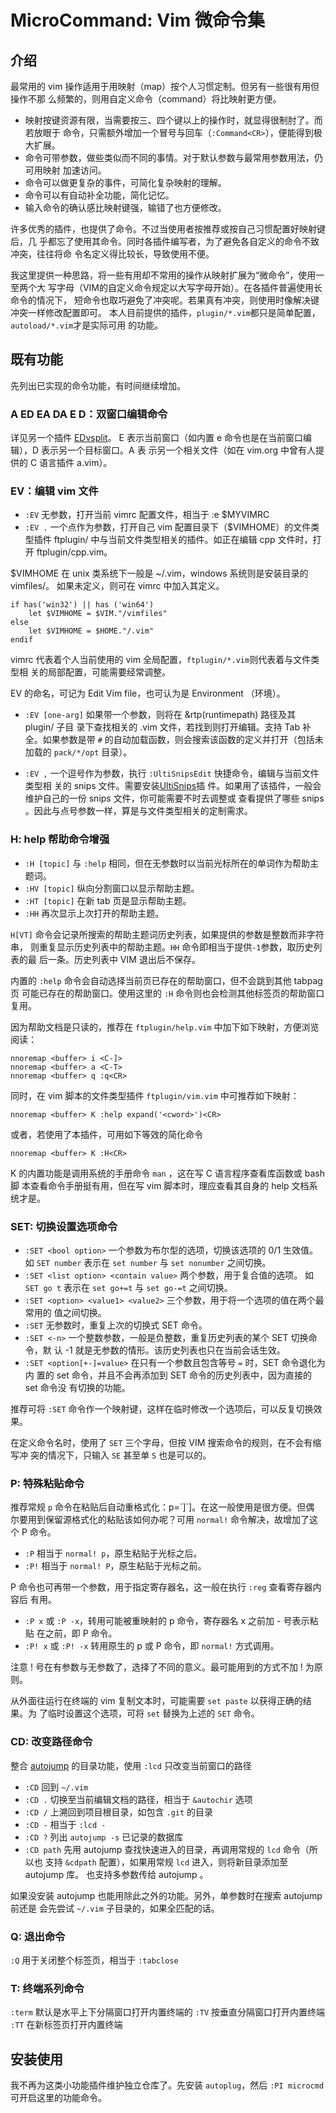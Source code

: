 # MicroCommand: Vim 微命令集

## 介绍

最常用的 vim 操作适用于用映射（map）按个人习惯定制。但另有一些很有用但操作不那
么频繁的，则用自定义命令（command）将比映射更方便。

* 映射按键资源有限，当需要按三、四个键以上的操作时，就显得很制肘了。而若放眼于
  命令，只需额外增加一个冒号与回车（`:Command<CR>`），便能得到极大扩展。
* 命令可带参数，做些类似而不同的事情。对于默认参数与最常用参数用法，仍可用映射
  加速访问。
* 命令可以做更复杂的事件，可简化复杂映射的理解。
* 命令可以有自动补全功能，简化记忆。
* 输入命令的确认感比映射键强，输错了也方便修改。

许多优秀的插件，也提供了命令。不过当使用者按推荐或按自己习惯配置好映射键后，几
乎都忘了使用其命令。同时各插件编写者，为了避免各自定义的命令不致冲突，往往将命
令名定义得比较长，导致使用不便。

我这里提供一种思路，将一些有用却不常用的操作从映射扩展为“微命令”，使用一至两个大
写字母（VIM的自定义命令规定以大写字母开始）。在各插件普遍使用长命令的情况下，
短命令也取巧避免了冲突呢。若果真有冲突，则使用时像解决键冲突一样修改配置即可。
本人目前提供的插件，`plugin/*.vim`都只是简单配置，`autoload/*.vim`才是实际可用
的功能。

## 既有功能

先列出已实现的命令功能，有时间继续增加。

### A ED EA DA E D：双窗口编辑命令
详见另一个插件 [EDvsplit](https://github.com/lymslive/EDvsplit)。
E 表示当前窗口（如内置 e 命令也是在当前窗口编辑），D 表示另一个目标窗口。A 表
示另一个相关文件（如在 vim.org 中曾有人提供的 C 语言插件 a.vim）。

### EV：编辑 vim 文件

* `:EV` 无参数，打开当前 vimrc 配置文件，相当于 :e $MYVIMRC
* `:EV .` 一个点作为参数，打开自己 vim 配置目录下（$VIMHOME）的文件类型插件
  ftplugin/ 中与当前文件类型相关的插件。如正在编辑 cpp 文件时，打开
  ftplugin/cpp.vim。
  
$VIMHOME 在 unix 类系统下一般是 ~/.vim，windows 系统则是安装目录的 vimfiles/。
如果未定义，则可在 vimrc 中加入其定义。
```
if has('win32') || has ('win64')
    let $VIMHOME = $VIM."/vimfiles"
else
    let $VIMHOME = $HOME."/.vim"
endif
```

vimrc 代表着个人当前使用的 vim 全局配置，`ftplugin/*.vim`则代表着与文件类型相
关的局部配置，可能需要经常调整。

EV 的命名，可记为 Edit Vim file，也可认为是 Environment （环境）。

* `:EV [one-arg]` 如果带一个参数，则将在 &rtp(runtimepath) 路径及其 plugin/ 子目
  录下查找相关的 .vim 文件，若找到则打开编辑。支持 Tab 补全。如果参数是带 `#`
  的自动加载函数，则会搜索该函数的定义并打开（包括未加载的 `pack/*/opt` 目录）。

* `:EV ,` 一个逗号作为参数，执行 `:UltiSnipsEdit` 快捷命令，编辑与当前文件类型相
  关的 snips 文件。需要安装[UltiSnips](https://github.com/SirVer/ultisnips)插
  件。如果用了该插件，一般会维护自己的一份 snips 文件，你可能需要不时去调整或
  查看提供了哪些 snips 。因此与点号参数一样，算是与文件类型相关的定制需求。

### H: help 帮助命令增强

* `:H [topic]` 与 `:help` 相同，但在无参数时以当前光标所在的单词作为帮助主题词。
* `:HV [topic]` 纵向分割窗口以显示帮助主题。
* `:HT [topic]` 在新 tab 页是显示帮助主题。
* `:HH` 再次显示上次打开的帮助主题。

`H[VT]` 命令会记录所搜索的帮助主题词历史列表，如果提供的参数是整数而非字符串，
则重复显示历史列表中的帮助主题。`HH` 命令即相当于提供`-1`参数，取历史列表的最
后一条。历史列表中 VIM 退出后不保存。

内置的 `:help` 命令会自动选择当前页已存在的帮助窗口，但不会跳到其他 tabpag 页
可能已存在的帮助窗口。使用这里的 `:H` 命令则也会检测其他标签页的帮助窗口复用。

因为帮助文档是只读的，推荐在 `ftplugin/help.vim` 中加下如下映射，方便浏览阅读：
```
nnoremap <buffer> i <C-]>
nnoremap <buffer> a <C-T>
nnoremap <buffer> q :q<CR>
```

同时，在 vim 脚本的文件类型插件 `ftplugin/vim.vim` 中可推荐如下映射：
```
nnoremap <buffer> K :help expand('<cword>')<CR>
```
或者，若使用了本插件，可用如下等效的简化命令
```
nnoremap <buffer> K :H<CR>
```

K 的内置功能是调用系统的手册命令 `man` ，这在写 C 语言程序查看库函数或 bash 脚
本查看命令手册挺有用，但在写 vim 脚本时，理应查看其自身的 help 文档系统才是。

### SET: 切换设置选项命令

* `:SET <bool option>` 一个参数为布尔型的选项，切换该选项的 0/1 生效值。
  如 `SET number` 表示在 `set number` 与 `set nonumber` 之间切换。
* `:SET <list option> <contain value>` 两个参数，用于复合值的选项。
  如 `SET go t` 表示在 `set go+=t` 与 `set go-=t` 之间切换。
* `:SET <option> <value1> <value2>` 三个参数，用于将一个选项的值在两个最常用的
  值之间切换。
* `:SET` 无参数时，重复上次的切换式 SET 命令。
* `:SET <-n>` 一个整数参数，一般是负整数，重复历史列表的某个 SET 切换命令，默
  认 -1 就是无参数的情形。该历史列表也只在当前会话生效。
* `:SET <option[+-]=value>` 在只有一个参数且包含等号 `=` 时，SET 命令退化为内
  置的 set 命令，并且不会再添加到 SET 命令的历史列表中，因为直接的 set 命令没
  有切换的功能。

推荐可将 `:SET` 命令作一个映射键，这样在临时修改一个选项后，可以反复切换效果。

在定义命令名时，使用了 `SET` 三个字母，但按 VIM 搜索命令的规则，在不会有缩写冲
突的情况下，只输入 `SE` 甚至单 `S` 也是可以的。

### P: 特殊粘贴命令

推荐常规 `p` 命令在粘贴后自动重格式化：p=\`]\`]。在这一般使用是很方便。但偶
尔要用到保留源格式化的粘贴该如何办呢？可用 `normal!` 命令解决，故增加了这个 P
命令。

* `:P` 相当于 `normal! p`，原生粘贴于光标之后。
* `:P!` 相当于 `normal! P`，原生粘贴于光标之前。

P 命令也可再带一个参数，用于指定寄存器名，这一般在执行 `:reg` 查看寄存器内容后
有用。

* `:P x` 或 `:P -x`，转用可能被重映射的 p 命令，寄存器名 x 之前加 - 号表示粘贴
  在之前，即 P 命令。
* `:P! x` 或 `:P! -x` 转用原生的 p 或 P 命令，即 `normal!` 方式调用。

注意 ! 号在有参数与无参数了，选择了不同的意义。最可能用到的方式不加 ! 为原则。

从外面往运行在终端的 vim 复制文本时，可能需要 `set paste` 以获得正确的结果。为
了临时设置这个选项，可将 `set` 替换为上述的 `SET` 命令。

### CD: 改变路径命令

整合 [autojump](https://github.com/wting/autojump)
的目录功能，使用 `:lcd` 只改变当前窗口的路径

* `:CD` 回到 `~/.vim`
* `:CD .` 切换至当前编辑文档的路径，相当于 `&autochir` 选项
* `:CD /` 上溯回到项目根目录，如包含 `.git` 的目录
* `:CD -` 相当于 `:lcd -`
* `:CD ?` 列出 `autojump -s` 已记录的数据库
* `:CD path` 先用 autojump 查找快速进入的目录，再调用常规的 `lcd` 命令（所以也
  支持 `&cdpath` 配置），如果用常规 `lcd` 进入，则将新目录添加至 autojump 库。
  也支持多参数传给 autojump 。

如果没安装 autojump 也能用除此之外的功能。另外，单参数时在搜索 autojump 前还是
会先尝试 `~/.vim` 子目录的，如果全匹配的话。

### Q: 退出命令 

`:Q` 用于关闭整个标签页，相当于 `:tabclose`


### T: 终端系列命令

`:term` 默认是水平上下分隔窗口打开内置终端的
`:TV` 按垂直分隔窗口打开内置终端
`:TT` 在新标签页打开内置终端

## 安装使用

我不再为这类小功能插件维护独立仓库了。先安装 `autoplug`，然后 `:PI microcmd`
可开启这里的功能命令。

